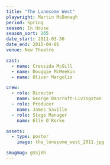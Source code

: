 ```yaml
---
title: "The Lonesome West"
playwright: Martin McDonagh
period: Spring
season: In House
season_sort: 265
date_start: 2011-03-30
date_end: 2011-04-01
venue: New Theatre

cast:
  - name: Cressida McGill
  - name: Douggie McMeekin
  - name: Oliver Margolis

crew:
  - role: Director
    name: George Bancroft-Livingston
  - role: Producer
    name: James Saville
  - role: Stage Manager
    name: Elle O'Rorke

assets:
  - type: poster
    image: the_lonesome_west_2011.jpg

smugmug: gSSjXh
---
```

